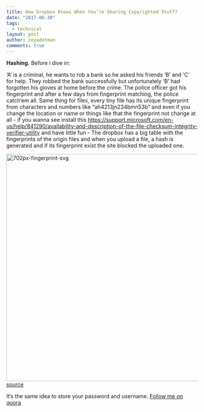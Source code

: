 ```yaml
---
title: How Dropbox Knows When You’re Sharing Copyrighted Stuff?
date: "2017-06-30"
tags:
  - technical
layout: post
author: zeyadetman
comments: true
---
```


<div dir="ltr"><strong>Hashing.</strong>
Before i dive in:

‘A’ is a criminal, he wants to rob a bank so he asked his friends ‘B’ and ‘C’ for help. They robbed the bank successfully but unfortunately ‘B’ had forgotten his gloves at home before the crime. The police officer got his fingerprint and after a few days from fingerprint matching, the police catch’em all.
Same thing for files, every tiny file has its unique fingerprint from characters and numbers like “ah4213jn234bmn53b” and even if you change the location or name or things like that the fingerprint not change at all - if you wanna see install this <a href="https://support.microsoft.com/en-us/help/841290/availability-and-description-of-the-file-checksum-integrity-verifier-utility" target="_blank" rel="noopener noreferrer">https://support.microsoft.com/en-us/help/841290/availability-and-description-of-the-file-checksum-integrity-verifier-utility</a> and have little fun - The dropbox has a big table with the fingerprints of the origin files and when you upload a file, a hash is generated and if its fingerprint exist the site blocked the uploaded one.

<img class="alignnone size-full wp-image-1763 img-fluid" src="https://zeyadetman.files.wordpress.com/2017/05/702px-fingerprint-svg.png" alt="702px-fingerprint-svg" width="702" height="600" /> <a href="https://upload.wikimedia.org/wikipedia/commons/thumb/0/09/Fingerprint.svg/702px-Fingerprint.svg.png" target="_blank" rel="noopener noreferrer">source</a><br>

It’s the same idea to store your password and username.
<a href="https://www.quora.com/profile/Zeyad-Etman" target="_blank" rel="noopener noreferrer">Follow me on quora</a>

</div>

